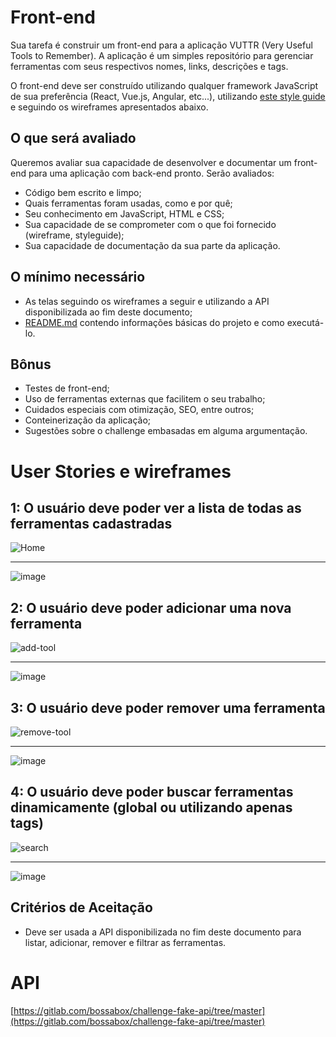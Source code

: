 # Front-end

Sua tarefa é construir um front-end para a aplicação VUTTR (Very Useful Tools to Remember). A aplicação é um simples repositório para gerenciar ferramentas com seus respectivos nomes, links, descrições e tags.

O front-end deve ser construído utilizando qualquer framework JavaScript de sua preferência (React, Vue.js, Angular, etc...), utilizando [este style guide](https://xd.adobe.com/spec/6a82c840-1813-4b23-6919-2ac91409d104-1cb3/) e seguindo os wireframes apresentados abaixo.

## O que será avaliado

Queremos avaliar sua capacidade de desenvolver e documentar um front-end para uma aplicação com back-end pronto. Serão avaliados:

- Código bem escrito e limpo;
- Quais ferramentas foram usadas, como e por quê;
- Seu conhecimento em JavaScript, HTML e CSS;
- Sua capacidade de se comprometer com o que foi fornecido (wireframe, styleguide);
- Sua capacidade de documentação da sua parte da aplicação.

## O mínimo necessário

- As telas seguindo os wireframes a seguir e utilizando a API disponibilizada ao fim deste documento;
- [README.md](http://readme.md) contendo informações básicas do projeto e como executá-lo.

## Bônus

- Testes de front-end;
- Uso de ferramentas externas que facilitem o seu trabalho;
- Cuidados especiais com otimização, SEO, entre outros;
- Conteinerização da aplicação;
- Sugestões sobre o challenge embasadas em alguma argumentação.

# User Stories e wireframes

## 1: O usuário deve poder ver a lista de todas as ferramentas cadastradas

![Home](https://user-images.githubusercontent.com/97459334/218894889-f70a0eae-29fc-4b27-adb8-5736398cdfce.png)

--------------------------------------------------------------------------------------------------------------

![image](https://user-images.githubusercontent.com/97459334/218898438-40765cc4-b99e-4462-a42a-9f7687115793.png)


## 2: O usuário deve poder adicionar uma nova ferramenta

![add-tool](https://user-images.githubusercontent.com/97459334/218894966-49cba265-73fc-4812-bd35-41d58601e878.png)

-----------------------------------------------------------------------------------------------------------------

![image](https://user-images.githubusercontent.com/97459334/218898709-38d36142-e261-4ae9-b6c6-fe77e5dec2e3.png)


## 3: O usuário deve poder remover uma ferramenta

![remove-tool](https://user-images.githubusercontent.com/97459334/218895020-4d3684ed-97c6-46f6-b48e-81ab28b90d4f.png)

--------------------------------------------------------------------------------------------------------------------

![image](https://user-images.githubusercontent.com/97459334/218898930-467ddd28-43c3-448a-8677-944c75a21fb1.png)


## 4: O usuário deve poder buscar ferramentas dinamicamente (global ou utilizando apenas tags)

![search](https://user-images.githubusercontent.com/97459334/218895076-f6f64df0-f0be-4ed3-b596-684d4b40aff1.png)

----------------------------------------------------------------------------------------------------------------

![image](https://user-images.githubusercontent.com/97459334/218899045-55fb11ea-1a8b-45d6-a521-9727cfd440e8.png)


## Critérios de Aceitação

- Deve ser usada a API disponibilizada no fim deste documento para listar, adicionar, remover e filtrar as ferramentas.

# API

[https://gitlab.com/bossabox/challenge-fake-api/tree/master](https://gitlab.com/bossabox/challenge-fake-api/tree/master)
